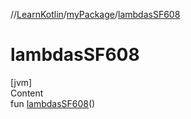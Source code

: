 //[LearnKotlin](../index.md)/[myPackage](index.md)/[lambdasSF608](lambdas-s-f608.md)



# lambdasSF608  
[jvm]  
Content  
fun [lambdasSF608](lambdas-s-f608.md)()  



